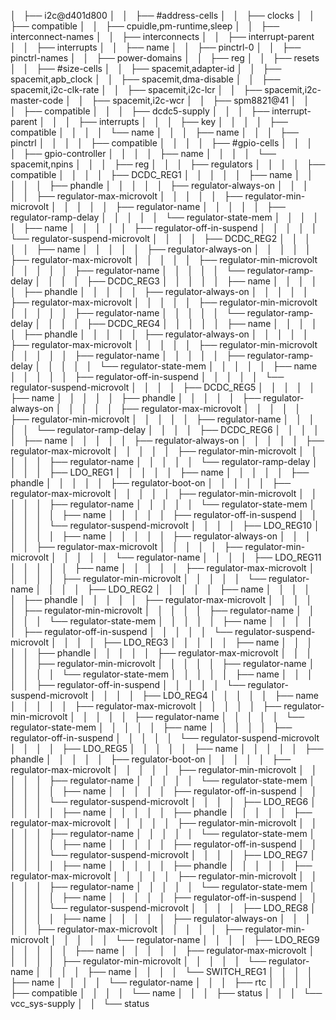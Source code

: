 │   ├── i2c@d401d800
│   │   ├── #address-cells
│   │   ├── clocks
│   │   ├── compatible
│   │   ├── cpuidle,pm-runtime,sleep
│   │   ├── interconnect-names
│   │   ├── interconnects
│   │   ├── interrupt-parent
│   │   ├── interrupts
│   │   ├── name
│   │   ├── pinctrl-0
│   │   ├── pinctrl-names
│   │   ├── power-domains
│   │   ├── reg
│   │   ├── resets
│   │   ├── #size-cells
│   │   ├── spacemit,adapter-id
│   │   ├── spacemit,apb_clock
│   │   ├── spacemit,dma-disable
│   │   ├── spacemit,i2c-clk-rate
│   │   ├── spacemit,i2c-lcr
│   │   ├── spacemit,i2c-master-code
│   │   ├── spacemit,i2c-wcr
│   │   ├── spm8821@41
│   │   │   ├── compatible
│   │   │   ├── dcdc5-supply
│   │   │   ├── interrupt-parent
│   │   │   ├── interrupts
│   │   │   ├── key
│   │   │   │   ├── compatible
│   │   │   │   └── name
│   │   │   ├── name
│   │   │   ├── pinctrl
│   │   │   │   ├── compatible
│   │   │   │   ├── #gpio-cells
│   │   │   │   ├── gpio-controller
│   │   │   │   ├── name
│   │   │   │   └── spacemit,npins
│   │   │   ├── reg
│   │   │   ├── regulators
│   │   │   │   ├── compatible
│   │   │   │   ├── DCDC_REG1
│   │   │   │   │   ├── name
│   │   │   │   │   ├── phandle
│   │   │   │   │   ├── regulator-always-on
│   │   │   │   │   ├── regulator-max-microvolt
│   │   │   │   │   ├── regulator-min-microvolt
│   │   │   │   │   ├── regulator-name
│   │   │   │   │   ├── regulator-ramp-delay
│   │   │   │   │   └── regulator-state-mem
│   │   │   │   │       ├── name
│   │   │   │   │       ├── regulator-off-in-suspend
│   │   │   │   │       └── regulator-suspend-microvolt
│   │   │   │   ├── DCDC_REG2
│   │   │   │   │   ├── name
│   │   │   │   │   ├── regulator-always-on
│   │   │   │   │   ├── regulator-max-microvolt
│   │   │   │   │   ├── regulator-min-microvolt
│   │   │   │   │   ├── regulator-name
│   │   │   │   │   └── regulator-ramp-delay
│   │   │   │   ├── DCDC_REG3
│   │   │   │   │   ├── name
│   │   │   │   │   ├── phandle
│   │   │   │   │   ├── regulator-always-on
│   │   │   │   │   ├── regulator-max-microvolt
│   │   │   │   │   ├── regulator-min-microvolt
│   │   │   │   │   ├── regulator-name
│   │   │   │   │   └── regulator-ramp-delay
│   │   │   │   ├── DCDC_REG4
│   │   │   │   │   ├── name
│   │   │   │   │   ├── phandle
│   │   │   │   │   ├── regulator-always-on
│   │   │   │   │   ├── regulator-max-microvolt
│   │   │   │   │   ├── regulator-min-microvolt
│   │   │   │   │   ├── regulator-name
│   │   │   │   │   ├── regulator-ramp-delay
│   │   │   │   │   └── regulator-state-mem
│   │   │   │   │       ├── name
│   │   │   │   │       ├── regulator-off-in-suspend
│   │   │   │   │       └── regulator-suspend-microvolt
│   │   │   │   ├── DCDC_REG5
│   │   │   │   │   ├── name
│   │   │   │   │   ├── phandle
│   │   │   │   │   ├── regulator-always-on
│   │   │   │   │   ├── regulator-max-microvolt
│   │   │   │   │   ├── regulator-min-microvolt
│   │   │   │   │   ├── regulator-name
│   │   │   │   │   └── regulator-ramp-delay
│   │   │   │   ├── DCDC_REG6
│   │   │   │   │   ├── name
│   │   │   │   │   ├── regulator-always-on
│   │   │   │   │   ├── regulator-max-microvolt
│   │   │   │   │   ├── regulator-min-microvolt
│   │   │   │   │   ├── regulator-name
│   │   │   │   │   └── regulator-ramp-delay
│   │   │   │   ├── LDO_REG1
│   │   │   │   │   ├── name
│   │   │   │   │   ├── phandle
│   │   │   │   │   ├── regulator-boot-on
│   │   │   │   │   ├── regulator-max-microvolt
│   │   │   │   │   ├── regulator-min-microvolt
│   │   │   │   │   ├── regulator-name
│   │   │   │   │   └── regulator-state-mem
│   │   │   │   │       ├── name
│   │   │   │   │       ├── regulator-off-in-suspend
│   │   │   │   │       └── regulator-suspend-microvolt
│   │   │   │   ├── LDO_REG10
│   │   │   │   │   ├── name
│   │   │   │   │   ├── regulator-always-on
│   │   │   │   │   ├── regulator-max-microvolt
│   │   │   │   │   ├── regulator-min-microvolt
│   │   │   │   │   └── regulator-name
│   │   │   │   ├── LDO_REG11
│   │   │   │   │   ├── name
│   │   │   │   │   ├── regulator-max-microvolt
│   │   │   │   │   ├── regulator-min-microvolt
│   │   │   │   │   └── regulator-name
│   │   │   │   ├── LDO_REG2
│   │   │   │   │   ├── name
│   │   │   │   │   ├── phandle
│   │   │   │   │   ├── regulator-max-microvolt
│   │   │   │   │   ├── regulator-min-microvolt
│   │   │   │   │   ├── regulator-name
│   │   │   │   │   └── regulator-state-mem
│   │   │   │   │       ├── name
│   │   │   │   │       ├── regulator-off-in-suspend
│   │   │   │   │       └── regulator-suspend-microvolt
│   │   │   │   ├── LDO_REG3
│   │   │   │   │   ├── name
│   │   │   │   │   ├── phandle
│   │   │   │   │   ├── regulator-max-microvolt
│   │   │   │   │   ├── regulator-min-microvolt
│   │   │   │   │   ├── regulator-name
│   │   │   │   │   └── regulator-state-mem
│   │   │   │   │       ├── name
│   │   │   │   │       ├── regulator-off-in-suspend
│   │   │   │   │       └── regulator-suspend-microvolt
│   │   │   │   ├── LDO_REG4
│   │   │   │   │   ├── name
│   │   │   │   │   ├── regulator-max-microvolt
│   │   │   │   │   ├── regulator-min-microvolt
│   │   │   │   │   ├── regulator-name
│   │   │   │   │   └── regulator-state-mem
│   │   │   │   │       ├── name
│   │   │   │   │       ├── regulator-off-in-suspend
│   │   │   │   │       └── regulator-suspend-microvolt
│   │   │   │   ├── LDO_REG5
│   │   │   │   │   ├── name
│   │   │   │   │   ├── phandle
│   │   │   │   │   ├── regulator-boot-on
│   │   │   │   │   ├── regulator-max-microvolt
│   │   │   │   │   ├── regulator-min-microvolt
│   │   │   │   │   ├── regulator-name
│   │   │   │   │   └── regulator-state-mem
│   │   │   │   │       ├── name
│   │   │   │   │       ├── regulator-off-in-suspend
│   │   │   │   │       └── regulator-suspend-microvolt
│   │   │   │   ├── LDO_REG6
│   │   │   │   │   ├── name
│   │   │   │   │   ├── phandle
│   │   │   │   │   ├── regulator-max-microvolt
│   │   │   │   │   ├── regulator-min-microvolt
│   │   │   │   │   ├── regulator-name
│   │   │   │   │   └── regulator-state-mem
│   │   │   │   │       ├── name
│   │   │   │   │       ├── regulator-off-in-suspend
│   │   │   │   │       └── regulator-suspend-microvolt
│   │   │   │   ├── LDO_REG7
│   │   │   │   │   ├── name
│   │   │   │   │   ├── phandle
│   │   │   │   │   ├── regulator-max-microvolt
│   │   │   │   │   ├── regulator-min-microvolt
│   │   │   │   │   ├── regulator-name
│   │   │   │   │   └── regulator-state-mem
│   │   │   │   │       ├── name
│   │   │   │   │       ├── regulator-off-in-suspend
│   │   │   │   │       └── regulator-suspend-microvolt
│   │   │   │   ├── LDO_REG8
│   │   │   │   │   ├── name
│   │   │   │   │   ├── regulator-always-on
│   │   │   │   │   ├── regulator-max-microvolt
│   │   │   │   │   ├── regulator-min-microvolt
│   │   │   │   │   └── regulator-name
│   │   │   │   ├── LDO_REG9
│   │   │   │   │   ├── name
│   │   │   │   │   ├── regulator-max-microvolt
│   │   │   │   │   ├── regulator-min-microvolt
│   │   │   │   │   └── regulator-name
│   │   │   │   ├── name
│   │   │   │   └── SWITCH_REG1
│   │   │   │       ├── name
│   │   │   │       └── regulator-name
│   │   │   ├── rtc
│   │   │   │   ├── compatible
│   │   │   │   └── name
│   │   │   ├── status
│   │   │   └── vcc_sys-supply
│   │   └── status

